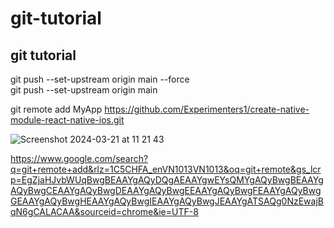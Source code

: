 # git-tutorial
## git tutorial
git push --set-upstream origin main --force <br>
git push --set-upstream origin main  <br>

git remote add MyApp https://github.com/Experimenters1/create-native-module-react-native-ios.git <br>

![Screenshot 2024-03-21 at 11 21 43](https://github.com/Experimenters1/git-tutorial/assets/64000769/faef228a-53df-4cc6-bee8-e59e14b276d5) <br>


https://www.google.com/search?q=git+remote+add&rlz=1C5CHFA_enVN1013VN1013&oq=git+remote&gs_lcrp=EgZjaHJvbWUqBwgBEAAYgAQyDQgAEAAYgwEYsQMYgAQyBwgBEAAYgAQyBwgCEAAYgAQyBwgDEAAYgAQyBwgEEAAYgAQyBwgFEAAYgAQyBwgGEAAYgAQyBwgHEAAYgAQyBwgIEAAYgAQyBwgJEAAYgATSAQg0NzEwajBqN6gCALACAA&sourceid=chrome&ie=UTF-8 <br>
